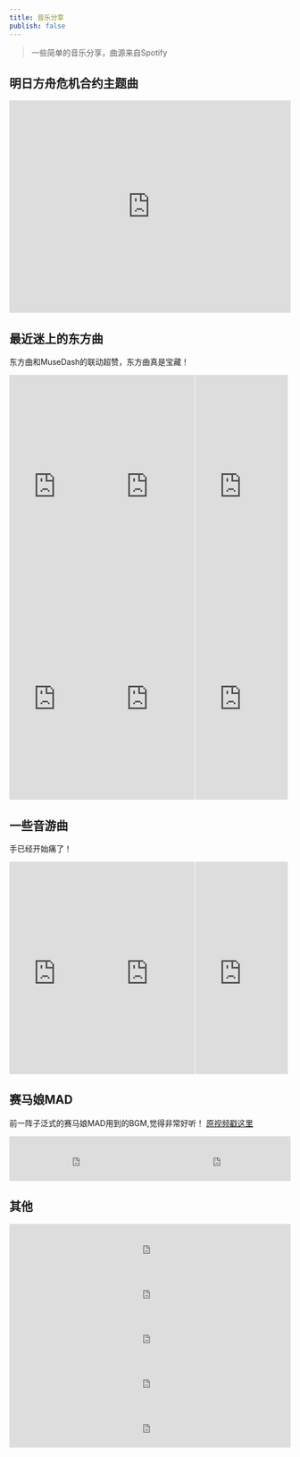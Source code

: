 ```yaml
---
title: 音乐分享
publish: false
---
```

> 一些简单的音乐分享，曲源来自Spotify

## 明日方舟危机合约主题曲  
<iframe src="https://open.spotify.com/embed/playlist/4LnITDnYJOVtzStmTARFfJ?utm_source=generator" width="100%" height="380" frameBorder="0" allowfullscreen="" allow="autoplay; clipboard-write; encrypted-media; fullscreen; picture-in-picture"></iframe>

## 最近迷上的东方曲
东方曲和MuseDash的联动超赞，东方曲真是宝藏！

<iframe src="https://open.spotify.com/embed/track/1IEWzXaO7DacHf2scWk7j5?utm_source=generator" width="33%" height="380" frameBorder="0" allowfullscreen="" allow="autoplay; clipboard-write; encrypted-media; fullscreen; picture-in-picture"></iframe><iframe src="https://open.spotify.com/embed/track/2VMZDqV1upBSsrQPqMkvom?utm_source=generator" width="33%" height="380" frameBorder="0" allowfullscreen="" allow="autoplay; clipboard-write; encrypted-media; fullscreen; picture-in-picture"></iframe><iframe src="https://open.spotify.com/embed/track/282K1FxQ3hZLt4pVHzgtTH?utm_source=generator" width="33%" height="380" frameBorder="0" allowfullscreen="" allow="autoplay; clipboard-write; encrypted-media; fullscreen; picture-in-picture"></iframe><iframe src="https://open.spotify.com/embed/track/4biV3Z8LkhH91ncXXqdi1w?utm_source=generator" width="33%" height="380" frameBorder="0" allowfullscreen="" allow="autoplay; clipboard-write; encrypted-media; fullscreen; picture-in-picture"></iframe><iframe src="https://open.spotify.com/embed/track/6MwAs47LdYmlstiDmHzksi?utm_source=generator" width="33%" height="380" frameBorder="0" allowfullscreen="" allow="autoplay; clipboard-write; encrypted-media; fullscreen; picture-in-picture"></iframe><iframe src="https://open.spotify.com/embed/track/4ucQ24dASfgFqosETGYM7m?utm_source=generator" width="33%" height="380" frameBorder="0" allowfullscreen="" allow="autoplay; clipboard-write; encrypted-media; fullscreen; picture-in-picture"></iframe>

## 一些音游曲
手已经开始痛了！

<iframe src="https://open.spotify.com/embed/track/4gzBculm1ZdN6WsQ7YxIEE?utm_source=generator" width="33%" height="380" frameBorder="0" allowfullscreen="" allow="autoplay; clipboard-write; encrypted-media; fullscreen; picture-in-picture"></iframe><iframe src="https://open.spotify.com/embed/track/23COHsoGsY4zDb5xrSocJo?utm_source=generator" width="33%" height="380" frameBorder="0" allowfullscreen="" allow="autoplay; clipboard-write; encrypted-media; fullscreen; picture-in-picture"></iframe><iframe src="https://open.spotify.com/embed/track/3vZUaZWwro6GdNNBFhiKV6?utm_source=generator" width="33%" height="380" frameBorder="0" allowfullscreen="" allow="autoplay; clipboard-write; encrypted-media; fullscreen; picture-in-picture"></iframe>

## 赛马娘MAD
前一阵子泛式的赛马娘MAD用到的BGM,觉得非常好听！
[原视频戳这里](https://www.bilibili.com/video/BV1jF411B7sw?share_source=copy_web)

<iframe src="https://open.spotify.com/embed/track/04Gck6fVRs2rgxcdN8UrRY?utm_source=generator" width="50%" height="80" frameBorder="0" allowfullscreen="" allow="autoplay; clipboard-write; encrypted-media; fullscreen; picture-in-picture"></iframe><iframe src="https://open.spotify.com/embed/track/0ImG7bEm14b2tvUcEnnQEf?utm_source=generator" width="50%" height="80" frameBorder="0" allowfullscreen="" allow="autoplay; clipboard-write; encrypted-media; fullscreen; picture-in-picture"></iframe>

## 其他

<iframe src="https://open.spotify.com/embed/track/5cRKj1kynNFqiliT2ndZ3y?utm_source=generator" width="100%" height="80" frameBorder="0" allowfullscreen="" allow="autoplay; clipboard-write; encrypted-media; fullscreen; picture-in-picture"></iframe>
<iframe src="https://open.spotify.com/embed/track/3KhwEuqLNjHfsKaBDo1yVh?utm_source=generator" width="100%" height="80" frameBorder="0" allowfullscreen="" allow="autoplay; clipboard-write; encrypted-media; fullscreen; picture-in-picture"></iframe>
<iframe src="https://open.spotify.com/embed/track/5mpsVk0Slnd27aJWamQzVU?utm_source=generator" width="100%" height="80" frameBorder="0" allowfullscreen="" allow="autoplay; clipboard-write; encrypted-media; fullscreen; picture-in-picture"></iframe>
<iframe src="https://open.spotify.com/embed/track/5Yiwmn4PZAzVAms9UDICU2?utm_source=generator" width="100%" height="80" frameBorder="0" allowfullscreen="" allow="autoplay; clipboard-write; encrypted-media; fullscreen; picture-in-picture"></iframe>
<iframe src="https://open.spotify.com/embed/track/4M4kt9jB1nOMmyA83rDy98?utm_source=generator" width="100%" height="80" frameBorder="0" allowfullscreen="" allow="autoplay; clipboard-write; encrypted-media; fullscreen; picture-in-picture"></iframe>